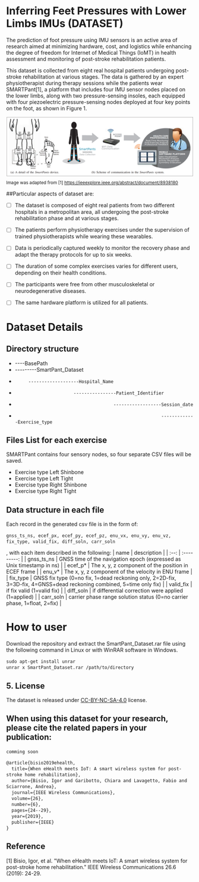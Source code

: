 # Inferring Feet Pressures with Lower Limbs IMUs (DATASET)

The prediction of foot pressure using IMU sensors is an active area of research aimed at minimizing hardware, cost, and 
logistics while enhancing the degree of freedom for Internet of Medical Things (IoMT) in health assessment and monitoring 
of post-stroke rehabilitation patients.

This dataset is collected from eight real hospital patients undergoing post-stroke rehabilitation at various stages. 
The data is gathered by an expert physiotherapist during therapy sessions while the patients wear SMARTPant[1], a platform
that includes four IMU sensor nodes placed on the lower limbs, along with two pressure-sensing insoles, each equipped with
four piezoelectric pressure-sensing nodes deployed at four key points on the foot, as shown in Figure 1.


![Alt text](SmartPant.png)
<sub> Image was adapted from [1] 
https://ieeexplore.ieee.org/abstract/document/8938180 </sub>

##Particular aspects of dataset are:

* [ ] The dataset is composed of eight real patients from two different hospitals in a metropolitan area, all undergoing the post-stroke rehabilitation phase and at various stages.
* [ ] The patients perform physiotherapy exercises under the supervision of trained physiotherapists while wearing these wearables.
* [ ] Data is periodically captured weekly to monitor the recovery phase and adapt the therapy protocols for up to six weeks.
* [ ] The duration of some complex exercises varies for different users, depending on their health conditions.  
* [ ] The participants were free from other musculoskeletal or neurodegenerative diseases.
* [ ] The same hardware platform is utilized for all patients.



# Dataset Details

## Directory structure

* ----BasePath
*   ---------SmartPant_Dataset
*          -------------------Hospital_Name
*                           ----------------Patient_Identifier
*                                          ------------------Session_date
*                                                            -------------Exercise_type										   

## Files List for each exercise
SMARTPant contains four sensory nodes, so four separate CSV files will be saved. 
* Exercise type Left Shinbone
* Exercise type Left Tight
* Exercise type Right Shinbone
* Exercise type Right Tight

## Data structure in each file

Each record in the generated csv file is in the form of:
```
gnss_ts_ns, ecef_px, ecef_py, ecef_pz, enu_vx, enu_vy, enu_vz, fix_type, valid_fix, diff_soln, carr_soln
```
, with each item described in the following:
| name | description | 
| :--: | :---------: |
| gnss_ts_ns | GNSS time of the navigation epoch (expressed as Unix timestamp in ns) |
| ecef_p* | The x, y, z component of the position in ECEF frame |
| enu_v* | The x, y, z component of the velocity in ENU frame |
| fix_type | GNSS fix type (0=no fix, 1=dead reckoning only, 2=2D-fix, 3=3D-fix, 4=GNSS+dead reckoning combined, 5=time only fix) |
| valid_fix | if fix valid (1=valid fix) |
| diff_soln | if differential correction were applied (1=applied) |
| carr_soln | carrier phase range solution status (0=no carrier phase, 1=float, 2=fix) | 

# How to user
Download the repository and extract the SmartPant_Dataset.rar file using the following command in Linux or with WinRAR software in Windows.

```
sudo apt-get install unrar
unrar x SmartPant_Dataset.rar /path/to/directory 
```

## 5. License
The dataset is released under [CC-BY-NC-SA-4.0](https://creativecommons.org/licenses/by-nc-sa/4.0/) license.

## When using this dataset for your research, please cite the related papers in your publication:
```
comming soon
```
```
@article{bisio2019ehealth,
  title={When eHealth meets IoT: A smart wireless system for post-stroke home rehabilitation},
  author={Bisio, Igor and Garibotto, Chiara and Lavagetto, Fabio and Sciarrone, Andrea},
  journal={IEEE Wireless Communications},
  volume={26},
  number={6},
  pages={24--29},
  year={2019},
  publisher={IEEE}
}
```
## Reference 
[1] Bisio, Igor, et al. "When eHealth meets IoT: A smart wireless system for post-stroke 
home rehabilitation." IEEE Wireless Communications 26.6 (2019): 24-29.
